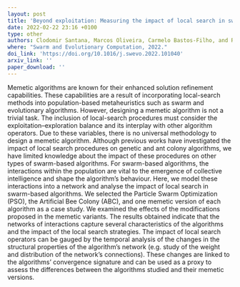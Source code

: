 ```yaml
---
layout: post
title: 'Beyond exploitation: Measuring the impact of local search in swarm-based memetic algorithms through the interactions of individuals in the population'
date: 2022-02-22 23:16 +0100
type: other
authors: Clodomir Santana, Marcos Oliveira, Carmelo Bastos-Filho, and Ronaldo Menezes
where: "Swarm and Evolutionary Computation, 2022."
doi_link: 'https://doi.org/10.1016/j.swevo.2022.101040'
arxiv_link: ''
paper_download: ''
---
```

Memetic algorithms are known for their enhanced solution refinement capabilities. These capabilities are a result of incorporating local-search methods into population-based metaheuristics such as swarm and evolutionary algorithms. However, designing a memetic algorithm is not a trivial task. The inclusion of local-search procedures must consider the exploitation–exploration balance and its interplay with other algorithm operators. Due to these variables, there is no universal methodology to design a memetic algorithm. Although previous works have investigated the impact of local search procedures on genetic and ant colony algorithms, we have limited knowledge about the impact of these procedures on other types of swarm-based algorithms. For swarm-based algorithms, the interactions within the population are vital to the emergence of collective intelligence and shape the algorithm’s behaviour. Here, we model these interactions into a network and analyse the impact of local search in swarm-based algorithms. We selected the Particle Swarm Optimization (PSO), the Artificial Bee Colony (ABC), and one memetic version of each algorithm as a case study. We examined the effects of the modifications proposed in the memetic variants. The results obtained indicate that the networks of interactions capture several characteristics of the algorithms and the impact of the local search strategies. The impact of local search operators can be gauged by the temporal analysis of the changes in the structural properties of the algorithm’s network (e.g. study of the weight and distribution of the network’s connections). These changes are linked to the algorithms’ convergence signature and can be used as a proxy to assess the differences between the algorithms studied and their memetic versions.
